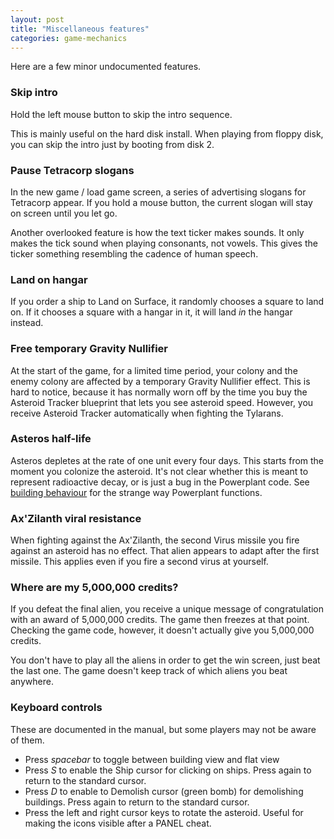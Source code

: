 ```yaml
---
layout: post
title: "Miscellaneous features"
categories: game-mechanics
---
```


Here are a few minor undocumented features.

### Skip intro

Hold the left mouse button to skip the intro sequence.

This is mainly useful on the hard disk install. When playing from floppy disk,
you can skip the intro just by booting from disk 2.

### Pause Tetracorp slogans

In the new game / load game screen, a series of advertising slogans for
Tetracorp appear. If you hold a mouse button, the current slogan will stay on
screen until you let go.

Another overlooked feature is how the text ticker makes sounds. It only makes
the tick sound when playing consonants, not vowels. This gives the ticker
something resembling the cadence of human speech.

### Land on hangar

If you order a ship to Land on Surface, it randomly chooses a square to land on.
If it chooses a square with a hangar in it, it will land _in_ the hangar
instead.

### Free temporary Gravity Nullifier

At the start of the game, for a limited time period, your colony and the enemy
colony are affected by a temporary Gravity Nullifier effect. This is hard to
notice, because it has normally worn off by the time you buy the Asteroid
Tracker blueprint that lets you see asteroid speed. However, you receive
Asteroid Tracker automatically when fighting the Tylarans.

### Asteros half-life

Asteros depletes at the rate of one unit every four days. This starts from the
moment you colonize the asteroid. It's not clear whether this is meant to
represent radioactive decay, or is just a bug in the Powerplant code. See
[building behaviour](../game-mechanics/building-behaviour.html) for the strange
way Powerplant functions.

### Ax'Zilanth viral resistance

When fighting against the Ax'Zilanth, the second Virus missile you fire against
an asteroid has no effect. That alien appears to adapt after the first missile.
This applies even if you fire a second virus at yourself.

### Where are my 5,000,000 credits?

If you defeat the final alien, you receive a unique message of congratulation
with an award of 5,000,000 credits. The game then freezes at that point.
Checking the game code, however, it doesn't actually give you 5,000,000 credits.

You don't have to play all the aliens in order to get the win screen, just beat
the last one. The game doesn't keep track of which aliens you beat anywhere.

### Keyboard controls

These are documented in the manual, but some players may not be aware of them.

* Press _spacebar_ to toggle between building view and flat view
* Press _S_ to enable the Ship cursor for clicking on ships.
  Press again to return to the standard cursor.
* Press _D_ to enable to Demolish cursor (green bomb) for
  demolishing buildings. Press again to return to the standard cursor.
* Press the left and right cursor keys to rotate the asteroid. Useful for making
  the icons visible after a PANEL cheat.
